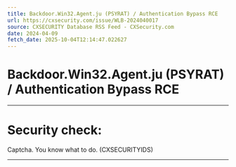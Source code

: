 ```yaml
---
title: Backdoor.Win32.Agent.ju (PSYRAT) / Authentication Bypass RCE
url: https://cxsecurity.com/issue/WLB-2024040017
source: CXSECURITY Database RSS Feed - CXSecurity.com
date: 2024-04-09
fetch_date: 2025-10-04T12:14:47.022627
---
```


# Backdoor.Win32.Agent.ju (PSYRAT) / Authentication Bypass RCE

---

# Security check:

Captcha. You know what to do. (CXSECURITYIDS)

---
